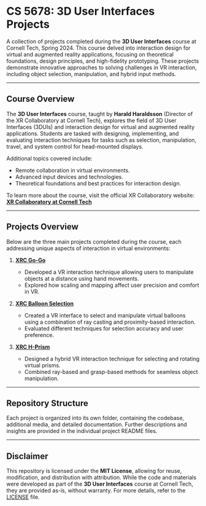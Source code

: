 # CS 5678: 3D User Interfaces Projects  

A collection of projects completed during the **3D User Interfaces** course at Cornell Tech, Spring 2024. This course delved into interaction design for virtual and augmented reality applications, focusing on theoretical foundations, design principles, and high-fidelity prototyping. These projects demonstrate innovative approaches to solving challenges in VR interaction, including object selection, manipulation, and hybrid input methods.

---

## Course Overview  
The **3D User Interfaces** course, taught by **Harald Haraldsson** (Director of the XR Collaboratory at Cornell Tech), explores the field of 3D User Interfaces (3DUIs) and interaction design for virtual and augmented reality applications. Students are tasked with designing, implementing, and evaluating interaction techniques for tasks such as selection, manipulation, travel, and system control for head-mounted displays. 

Additional topics covered include:
- Remote collaboration in virtual environments.
- Advanced input devices and technologies.
- Theoretical foundations and best practices for interaction design.  

To learn more about the course, visit the official XR Collaboratory website:  
[**XR Collaboratory at Cornell Tech**](https://xrcollaboratory.tech.cornell.edu/courses)

---

## Projects Overview  
Below are the three main projects completed during the course, each addressing unique aspects of interaction in virtual environments:

1. [**XRC Go-Go**](https://github.com/Ruiznogueras05/CS-5678_3D-User-Interfaces-Projects/tree/main/XRC_Gogo)  
   - Developed a VR interaction technique allowing users to manipulate objects at a distance using hand movements.
   - Explored how scaling and mapping affect user precision and comfort in VR.

2. [**XRC Balloon Selection**](https://github.com/Ruiznogueras05/CS-5678_3D-User-Interfaces-Projects/tree/main/XRC_BalloonSelection)  
   - Created a VR interface to select and manipulate virtual balloons using a combination of ray casting and proximity-based interaction.
   - Evaluated different techniques for selection accuracy and user preference.

3. [**XRC H-Prism**](https://github.com/Ruiznogueras05/CS-5678_3D-User-Interfaces-Projects/tree/main/XRC_HPrism)  
   - Designed a hybrid VR interaction technique for selecting and rotating virtual prisms.
   - Combined ray-based and grasp-based methods for seamless object manipulation.

---

## Repository Structure  
Each project is organized into its own folder, containing the codebase, additional media, and detailed documentation. Further descriptions and insights are provided in the individual project README files.

---

## Disclaimer  

This repository is licensed under the **MIT License**, allowing for reuse, modification, and distribution with attribution. While the code and materials were developed as part of the **3D User Interfaces** course at Cornell Tech, they are provided as-is, without warranty. For more details, refer to the [LICENSE](LICENSE) file.
